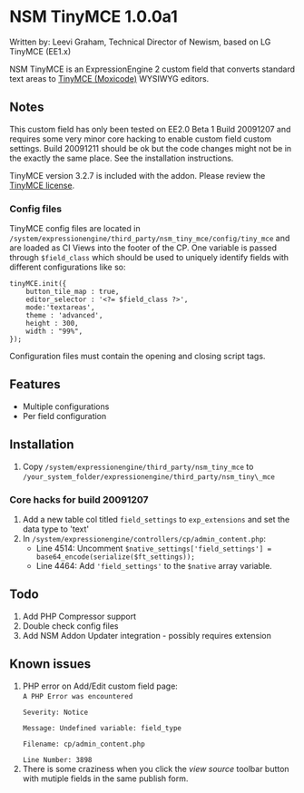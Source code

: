 # NSM TinyMCE 1.0.0a1

Written by: Leevi Graham, Technical Director of Newism, based on LG TinyMCE (EE1.x)

NSM TinyMCE is an ExpressionEngine 2 custom field that converts standard text areas to [TinyMCE (Moxicode)](http://tinymce.moxiecode.com/) WYSIWYG editors.

## Notes

This custom field has only been tested on EE2.0 Beta 1 Build 20091207 and requires some very minor core hacking to enable custom field custom settings. Build 20091211 should be ok but the code changes might not be in the exactly the same place. See the installation instructions.

TinyMCE version 3.2.7 is included with the addon. Please review the [TinyMCE license](http://tinymce.moxiecode.com/license.php).

### Config files

TinyMCE config files are located in `/system/expressionengine/third_party/nsm_tiny_mce/config/tiny_mce` and are loaded as CI Views into the footer of the CP. One variable is passed through `$field_class` which should be used to uniquely identify fields with different configurations like so:

	tinyMCE.init({  
		button_tile_map : true,  
		editor_selector : '<?= $field_class ?>',  
		mode:'textareas',  
		theme : 'advanced',  
		height : 300,  
		width : "99%",  
	});

Configuration files must contain the opening and closing script tags.

## Features

* Multiple configurations
* Per field configuration

## Installation

1. Copy `/system/expressionengine/third_party/nsm_tiny_mce` to `/your_system_folder/expressionengine/third_party/nsm_tiny\_mce`

### Core hacks for build 20091207

1. Add a new table col titled `field_settings` to `exp_extensions` and set the data type to 'text'
2. In <code>/system/expressionengine/controllers/cp/admin_content.php</code>:
	- Line 4514: Uncomment `$native_settings['field_settings'] = base64_encode(serialize($ft_settings));`
	- Line 4464: Add `'field_settings'` to the `$native` array variable.

## Todo

1. Add PHP Compressor support
2. Double check config files
3. Add NSM Addon Updater integration - possibly requires extension

## Known issues

1. PHP error on Add/Edit custom field page:  
	<code>A PHP Error was encountered  
	Severity: Notice  
	Message: Undefined variable: field_type  
	Filename: cp/admin_content.php  
	Line Number: 3898</code>
2. There is some craziness when you click the _view source_ toolbar button with mutiple fields in the same publish form.